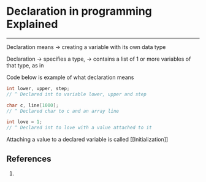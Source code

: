 # Declaration in programming Explained

---
Declaration means
-> creating a variable with its own data type

Declaration
-> specifies a type,
-> contains a list of 1 or more variables of that type, as in


Code below is example of what declaration means
```C
int lower, upper, step; 
// ^ Declared int to variable lower, upper and step

char c, line[1000];
// ^ Declared char to c and an array line

int love = 1;
// ^ Declared int to love with a value attached to it
```

Attaching a value to a declared variable is called [[Initialization]]












## References
1. 